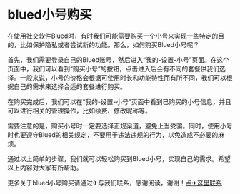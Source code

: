 # blued小号购买

在使用社交软件Blued时，有时我们可能需要购买一个小号来实现一些特定的目的，比如保护隐私或者尝试新的功能。那么，如何购买Blued小号呢？

首先，我们需要登录自己的Blued账号，然后进入“我的-设置-小号”页面。在这个页面中，我们可以看到“购买小号”的按钮，点击进入后会有不同的套餐供我们选择。一般来说，小号的价格会根据可使用时长和功能特性而有所不同，我们可以根据自己的需求来选择合适的套餐进行购买。

在购买完成后，我们可以在“我的-设置-小号”页面中看到已购买的小号信息，并且可以进行相关的管理操作，比如续费、修改昵称等。

需要注意的是，购买小号时一定要选择正规渠道，避免上当受骗。同时，使用小号时也要遵守Blued的相关规定，不要用于违法违规的行为，以免造成不必要的麻烦。

通过以上简单的步骤，我们就可以轻松购买到Blued小号，实现自己的需求。希望以上内容对大家有所帮助。

更多关于blued小号购买请通过✈与我们联系，感谢阅读，谢谢！[点✈这里联系](https://gg.k02.cc)